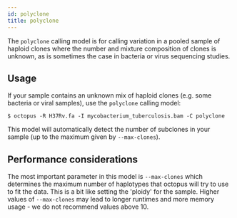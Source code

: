 ```yaml
---
id: polyclone
title: polyclone
---
```


The `polyclone` calling model is for calling variation in a pooled sample of haploid clones where the number and mixture composition of clones is unknown, as is sometimes the case in bacteria or virus sequencing studies. 

## Usage

If your sample contains an unknown mix of haploid clones (e.g. some bacteria or viral samples), use the `polyclone` calling model:

```shell
$ octopus -R H37Rv.fa -I mycobacterium_tuberculosis.bam -C polyclone
```

This model will automatically detect the number of subclones in your sample (up to the maximum given by `--max-clones`).

## Performance considerations

The most important parameter in this model is `--max-clones` which determines the maximum number of haplotypes that octopus will try to use to fit the data. This is a bit like setting the 'ploidy' for the sample. Higher values of `--max-clones` may lead to longer runtimes and more memory usage - we do not recommend values above 10.